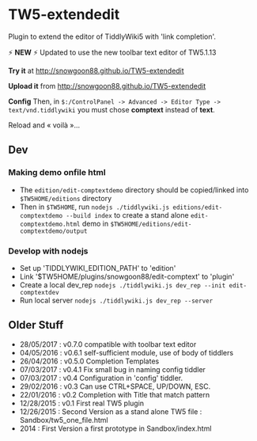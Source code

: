 TW5-extendedit
==============

Plugin to extend the editor of TiddlyWiki5 with 'link completion'.

:zap: **NEW** :zap: Updated to use the new toolbar text editor of TW5.1.13

**Try it** at http://snowgoon88.github.io/TW5-extendedit

**Upload it** from http://snowgoon88.github.io/TW5-extendedit

**Config** Then, in `$:/ControlPanel -> Advanced -> Editor Type -> text/vnd.tiddlywiki` you must chose **comptext** instead of **text**.

Reload and « voilà »...

Dev
---

### Making demo onfile html
* The `edition/edit-comptextdemo` directory should be copied/linked into `$TW5HOME/editions` directory
* Then in `$TW5HOME`, run `nodejs ./tiddlywiki.js editions/edit-comptextdemo --build index` to create a stand alone `edit-comptextdemo.html` demo in `$TW5HOME/editions/edit-comptextdemo/output`

### Develop with nodejs
* Set up 'TIDDLYWIKI_EDITION_PATH' to 'edition'
* Link '$TW5HOME/plugins/snowgoon88/edit-comptext' to 'plugin'
* Create a local dev_rep `nodejs ./tiddlywiki.js dev_rep --init edit-comptextdev `
* Run local server `nodejs ./tiddlywiki.js dev_rep --server`

Older Stuff
-----------
* 28/05/2017 : v0.7.0 compatible with toolbar text editor
* 04/05/2016 : v0.6.1 self-sufficient module, use of body of tiddlers
* 26/04/2016 : v0.5.0 Completion Templates
* 07/03/2017 : v0.4.1 Fix small bug in naming config tiddler
* 07/03/2017 : v0.4 Configuration in 'config' tiddler.
* 29/02/2016 : v0.3 Can use CTRL+SPACE, UP/DOWN, ESC.
* 22/01/2016 : v0.2 Completion with Title that match pattern
* 12/28/2015 : v0.1 First real TW5 plugin
* 12/26/2015 : Second Version
  as a stand alone TW5 file : Sandbox/tw5_one_file.html
* 2014 : First Version
  a first prototype in Sandbox/index.html
